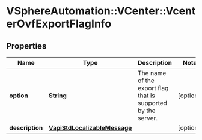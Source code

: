 # VSphereAutomation::VCenter::VcenterOvfExportFlagInfo

## Properties
Name | Type | Description | Notes
------------ | ------------- | ------------- | -------------
**option** | **String** | The name of the export flag that is supported by the server. | [optional] 
**description** | [**VapiStdLocalizableMessage**](VapiStdLocalizableMessage.md) |  | [optional] 


